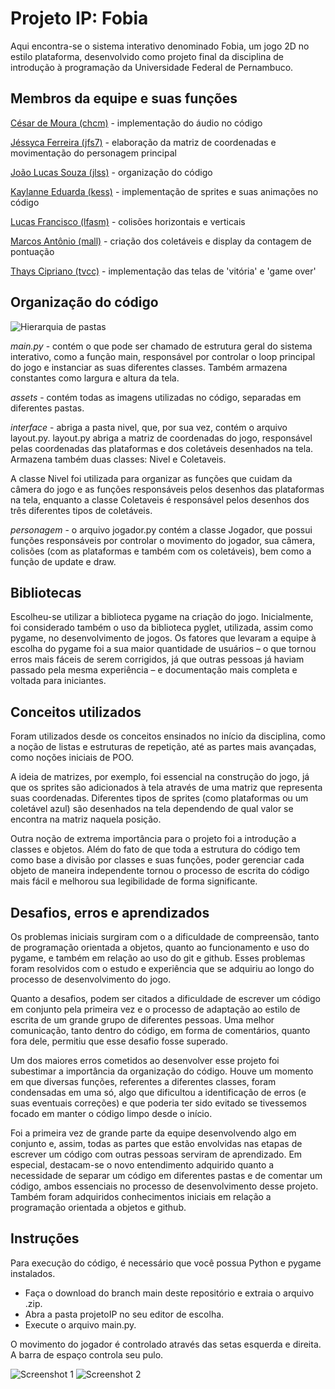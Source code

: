 
# Projeto IP: Fobia

Aqui encontra-se o sistema interativo denominado Fobia, um jogo 2D no estilo plataforma, desenvolvido como projeto final da disciplina de introdução à programação da Universidade Federal de Pernambuco. 


## Membros da equipe e suas funções

[César de Moura (chcm)](https://github.com/eucesarmoura) - 
implementação do áudio no código

[Jéssyca Ferreira (jfs7)](https://github.com/jessyca-ferreira) - elaboração da matriz de coordenadas e movimentação do personagem principal

[João Lucas Souza (jlss)](https://github.com/jlucassouza) -  organização do código

[Kaylanne Eduarda (kess)](https://github.com/Kaylanneedu) - implementação de sprites e suas animações no código

[Lucas Francisco (lfasm)](https://github.com/lukasales) - colisões horizontais e verticais

[Marcos Antônio (mall)](https://github.com/MarcosLaureano) - criação dos coletáveis e display da contagem de pontuação

[Thays Cipriano (tvcc)](https://github.com/thaysz27) -  implementação das telas de 'vitória' e 'game over'

## Organização do código

![Hierarquia de pastas](https://i.imgur.com/amS0ZUW.jpeg)

*main.py* - contém o que pode ser chamado de estrutura geral do sistema interativo, como a função main, responsável por controlar o loop principal do jogo e instanciar as suas diferentes classes. Também armazena constantes como largura e altura da tela.

*assets* - contém todas as imagens utilizadas no código, separadas em diferentes pastas.

*interface* - abriga a pasta nivel, que, por sua vez, contém o arquivo layout.py. layout.py abriga a matriz de coordenadas do jogo, responsável pelas coordenadas das plataformas e dos coletáveis desenhados na tela. Armazena também duas classes: Nivel e Coletaveis. 

A classe Nivel foi utilizada para organizar as funções que cuidam da câmera do jogo e as funções responsáveis pelos desenhos das plataformas na tela, enquanto a classe Coletaveis é responsável pelos desenhos dos três diferentes tipos de coletáveis.

*personagem* - o arquivo jogador.py contém a classe Jogador, que possui funções responsáveis por controlar o movimento do jogador, sua câmera, colisões (com as plataformas e também com os coletáveis), bem como a função de update e draw.

## Bibliotecas

Escolheu-se utilizar a biblioteca pygame na criação do jogo. Inicialmente, foi considerado também o uso da biblioteca pyglet, utilizada, assim como pygame, no desenvolvimento de jogos. Os fatores que levaram a equipe à escolha do pygame foi a sua maior quantidade de usuários – o que tornou erros mais fáceis de serem corrigidos, já que outras pessoas já haviam passado pela mesma experiência – e documentação mais completa e voltada para iniciantes.

## Conceitos utilizados
  
Foram utilizados desde os conceitos ensinados no início da disciplina, como a noção de listas e estruturas de repetição, até as partes mais avançadas, como noções iniciais de POO.

A ideia de matrizes, por exemplo, foi essencial na construção do jogo, já que os sprites são adicionados à tela através de uma matriz que representa suas coordenadas. Diferentes tipos de sprites (como plataformas ou um coletável azul) são desenhados na tela dependendo de qual valor se encontra na matriz naquela posição.

Outra noção de extrema importância para o projeto foi a introdução a classes e objetos. Além do fato de que toda a estrutura do código tem como base a divisão por classes e suas funções, poder gerenciar cada objeto de maneira independente tornou o processo de escrita do código mais fácil e melhorou sua legibilidade de forma significante.
  
## Desafios, erros e aprendizados
  
Os problemas iniciais surgiram com o a dificuldade de compreensão, tanto de programação orientada a objetos, quanto ao funcionamento e uso do pygame, e também em relação ao uso do git e github. Esses problemas foram resolvidos com o estudo e experiência que se adquiriu ao longo do processo de desenvolvimento do jogo.

Quanto a desafios, podem ser citados a dificuldade de escrever um código em conjunto pela primeira vez e o processo de adaptação ao estilo de escrita de um grande grupo de diferentes pessoas. Uma melhor comunicação, tanto dentro do código, em forma de comentários, quanto fora dele, permitiu que esse desafio fosse superado.

Um dos maiores erros cometidos ao desenvolver esse projeto foi subestimar a importância da organização do código. Houve um momento em que diversas funções, referentes a diferentes classes, foram condensadas em uma só, algo que dificultou a identificação de erros (e suas eventuais correções) e que poderia ter sido evitado se tivessemos focado em manter o código limpo desde o início.

Foi a primeira vez de grande parte da equipe desenvolvendo algo em conjunto e, assim, todas as partes que estão envolvidas nas etapas de escrever um código com outras pessoas serviram de aprendizado. Em especial, destacam-se o novo entendimento adquirido quanto a necessidade de separar um código em diferentes pastas e de comentar um código, ambos essenciais no processo de desenvolvimento desse projeto. Também foram adquiridos conhecimentos iniciais em relação a programação orientada a objetos e github.

## Instruções

Para execução do código, é necessário que você possua Python e pygame instalados.
- Faça o download do branch main deste repositório e extraia o arquivo .zip.
- Abra a pasta projetoIP no seu editor de escolha.
- Execute o arquivo main.py.

O movimento do jogador é controlado através das setas esquerda e direita. A barra de espaço controla seu pulo.


![Screenshot 1](https://i.imgur.com/VC2Pu2u.png)
![Screenshot 2](https://i.imgur.com/8juhOBP.png)
